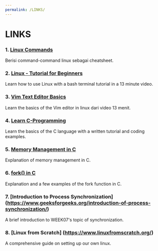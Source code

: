 ```yaml
---
permalink: /LINKS/
---
```

# LINKS
### 1. [Linux Commands](https://www.tutorialspoint.com/unix_commands/index.htm)
Berisi command-command linux sebagai cheatsheet.

### 2. [Linux - Tutorial for Beginners](https://youtu.be/BMGixkvJ-6w)
Learn how to use Linux with a bash terminal tutorial in a 13 minute video.

### 3. [Vim Text Editor Basics](https://youtu.be/bVwgwaDmZp4)
Learn the basics of the Vim editor in linux dari video 13 menit.

### 4. [Learn C-Programming](https://www.programiz.com/c-programming)
Learn the basics of the C language with a written tutorial and coding examples.

### 5. [Memory Management in C](https://eleceng.dit.ie/frank/IntroToC/Memory.html)
Explanation of memory management in C.

### 6. [fork() in C](https://www.geeksforgeeks.org/fork-system-call/)
Explanation and a few examples of the fork function in C.

### 7. [Introduction to Process Synchronization] (https://www.geeksforgeeks.org/introduction-of-process-synchronization/)
A brief introduction to WEEK07's topic of synchronization.

### 8. [Linux from Scratch] (https://www.linuxfromscratch.org/)
A comprehensive guide on setting up our own linux.
